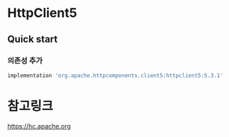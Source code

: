 # HttpClient5

## Quick start
### 의존성 추가
```groovy
implementation 'org.apache.httpcomponents.client5:httpclient5:5.3.1'
```


# 참고링크
https://hc.apache.org